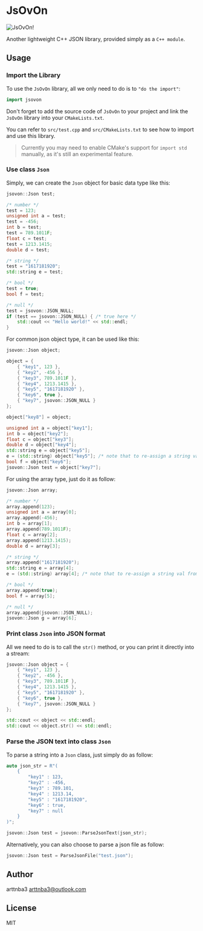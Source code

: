 # JsOvOn

![JsOvOn!](https://s2.loli.net/2024/11/01/uMOI5ctdaTNCb9R.png)

Another lightweight C++ JSON library, provided simply as a `C++ module`.

## Usage

### Import the Library

To use the `JsOvOn` library, all we only need to do is to `"do the import"`:

```cpp
import jsovon
```

Don't forget to add the source code of `JsOvOn` to your project and link the `JsOvOn` library into your `CMakeLists.txt`.

You can refer to `src/test.cpp` and `src/CMakeLists.txt` to see how to import and use this library.

> Currently you may need to enable CMake's support for `import std` manually, as it's still an experimental feature.

### Use class `Json`

Simply, we can create the `Json` object for basic data type like this:

```cpp
jsovon::Json test;

/* number */
test = 123;
unsigned int a = test;
test = -456;
int b = test;
test = 789.1011F;
float c = test;
test = 1213.1415;
double d = test;

/* string */
test = "1617181920";
std::string e = test;

/* bool */
test = true;
bool f = test;

/* null */
test = jsovon::JSON_NULL;
if (test == jsovon::JSON_NULL) { /* true here */
    std::cout << "Hello world!" << std::endl;
}
```

For common json object type, it can be used like this:

```cpp
jsovon::Json object;

object = {
    { "key1", 123 },
    { "key2", -456 },
    { "key3", 789.1011F },
    { "key4", 1213.1415 },
    { "key5", "1617181920" },
    { "key6", true },
    { "key7", jsovon::JSON_NULL }
};

object["key8"] = object;

unsigned int a = object["key1"];
int b = object["key2"];
float c = object["key3"];
double d = object["key4"];
std::string e = object["key5"];
e = (std::string) object["key5"]; /* note that to re-assign a string val from Json object, use casting explicitly */
bool f = object["key6"];
jsovon::Json test = object["key7"];
```

For using the array type, just do it as follow:

```cpp
jsovon::Json array;

/* number */
array.append(123);
unsigned int a = array[0];
array.append(-456);
int b = array[1];
array.append(789.1011F);
float c = array[2];
array.append(1213.1415);
double d = array[3];

/* string */
array.append("1617181920");
std::string e = array[4];
e = (std::string) array[4]; /* note that to re-assign a string val from Json array, use casting explicitly */

/* bool */
array.append(true);
bool f = array[5];

/* null */
array.append(jsovon::JSON_NULL);
jsovon::Json g = array[6];
```

### Print class `Json` into JSON format

All we need to do is to call the `str()` method, or you can print it directly into a stream:

```cpp
jsovon::Json object = {
    { "key1", 123 },
    { "key2", -456 },
    { "key3", 789.1011F },
    { "key4", 1213.1415 },
    { "key5", "1617181920" },
    { "key6", true },
    { "key7", jsovon::JSON_NULL }
};

std::cout << object << std::endl;
std::cout << object.str() << std::endl;
```

### Parse the JSON text into class `Json`

To parse a string into a `Json` class, just simply do as follow:

```cpp
auto json_str = R"(
    {
        "key1" : 123,
        "key2" : -456,
        "key3" : 789.101,
        "key4" : 1213.14,
        "key5" : "1617181920",
        "key6" : true,
        "key7" : null
    }
)";

jsovon::Json test = jsovon::ParseJsonText(json_str);
```

Alternatively, you can also choose to parse a json file as follow:

```cpp
jsovon::Json test = ParseJsonFile("test.json");
```

## Author

arttnba3 <arttnba3@outlook.com>

## License

MIT
